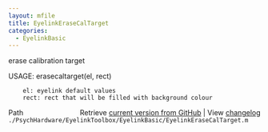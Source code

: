 ```yaml
---
layout: mfile
title: EyelinkEraseCalTarget
categories:
  - EyelinkBasic
---
```


 erase calibration target

 USAGE: erasecaltarget\(el, rect\)

        el: eyelink default values
        rect: rect that will be filled with background colour


<div class="code_header" style="text-align:right;">
  <span style="float:left;">Path&nbsp;&nbsp;</span> <span class="counter">Retrieve <a href=
  "https://raw.github.com/Psychtoolbox-3/Psychtoolbox-3/beta/./PsychHardware/EyelinkToolbox/EyelinkBasic/EyelinkEraseCalTarget.m">current version from GitHub</a> | View <a href=
  "https://github.com/Psychtoolbox-3/Psychtoolbox-3/commits/beta/./PsychHardware/EyelinkToolbox/EyelinkBasic/EyelinkEraseCalTarget.m">changelog</a></span>
</div>
<div class="code">
  <code>./PsychHardware/EyelinkToolbox/EyelinkBasic/EyelinkEraseCalTarget.m</code>
</div>
